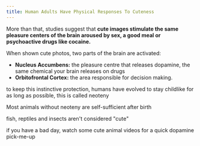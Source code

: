 ```yaml
---
title: Human Adults Have Physical Responses To Cuteness
---
```


More than that, studies suggest that **cute images stimulate the same pleasure centers of the brain aroused by sex, a good meal or psychoactive drugs like cocaine.**

When shown cute photos, two parts of the brain are activated:

- **Nucleus Accumbens:** the pleasure centre that releases dopamine, the same chemical your brain releases on drugs
- **Orbitofrontal Cortex:** the area responsible for decision making.

to keep this instinctive protection, humans have evolved to stay childlike for as long as possible, this is called neoteny

Most animals without neoteny are self-sufficient after birth

fish, reptiles and insects aren't considered "cute"

if you have a bad day, watch some cute animal videos for a quick dopamine pick-me-up
